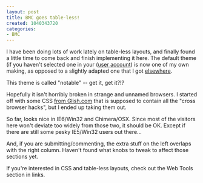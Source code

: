 ```yaml
--- 
layout: post
title: BMC goes table-less!
created: 1040343720
categories: 
- BMC
---
```

I have been doing lots of work lately on table-less layouts, and finally found a little time to come back and finish implementing it here. The default theme (if you haven't selected one in your (<a href="http://www.bmannconsulting.com/module.php?mod=user">user account</a>) is now one of my own making, as opposed to a slightly adapted one that I got <a href="http://www.trip.ee">elsewhere</a>.

This theme is called "notable" -- get it, get it?!?

Hopefully it isn't horribly broken in strange and unnamed browsers. I started off with some CSS <a href="http://www.glish.com/css/7.asp">from Glish.com</a> that is supposed to contain all the "cross browser hacks", but I ended up taking them out.

So far, looks nice in IE6/Win32 and Chimera/OSX. Since most of the visitors here won't deviate too widely from those two, it should be OK. Except if there are still some pesky IE5/Win32 users out there...

And, if you are submitting/commenting, the extra stuff on the left overlaps with the right column. Haven't found what knobs to tweak to affect those sections yet.

If you're interested in CSS and table-less layouts, check out the Web Tools section in links.
